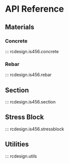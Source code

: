 # API Reference

## Materials

### Concrete
::: rcdesign.is456.concrete

### Rebar
::: rcdesign.is456.rebar

## Section
::: rcdesign.is456.section

## Stress Block
::: rcdesign.is456.stressblock

## Utilities
::: rcdesign.utils
